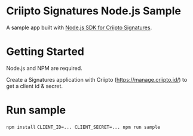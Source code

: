# Criipto Signatures Node.js Sample

A sample app built with [Node.js SDK for Criipto Signatures](https://github.com/criipto/criipto-signatures-nodejs).

# Getting Started

Node.js and NPM are required. 

Create a Signatures application with Criipto (https://manage.criipto.id/) to get a client id & secret.

# Run sample

`npm install`
`CLIENT_ID=... CLIENT_SECRET=... npm run sample`